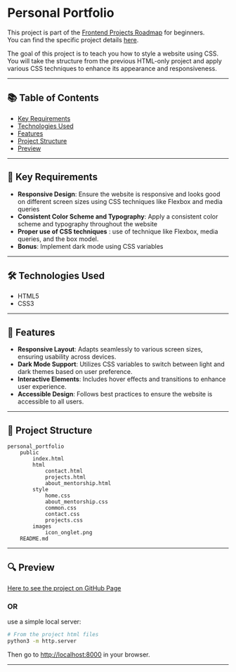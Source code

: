 # Personal Portfolio

This project is part of the [Frontend Projects Roadmap](https://roadmap.sh/frontend/projects) for beginners.  
You can find the specific project details [here](https://roadmap.sh/projects/portfolio-website).

The goal of this project is to teach you how to style a website using CSS.  
You will take the structure from the previous HTML-only project and apply various CSS techniques to enhance its appearance and responsiveness.

---

## 📚 Table of Contents

- [Key Requirements](#key-requirements)
- [Technologies Used](#technologies-used)
- [Features](#features)
- [Project Structure](#project-structure)
- [Preview](#preview)

---

## 🔑 Key Requirements

- **Responsive Design**: Ensure the website is responsive and looks good on different screen sizes using CSS techniques like Flexbox and media queries
- **Consistent Color Scheme and Typography**: Apply a consistent color scheme and typography throughout the website
- **Proper use of CSS techniques** : use of technique like Flexbox, media queries, and the box model.
- **Bonus**: Implement dark mode using CSS variables

---

## 🛠️ Technologies Used

- HTML5
- CSS3

---

## 🚀 Features

- **Responsive Layout**: Adapts seamlessly to various screen sizes, ensuring usability across devices.
- **Dark Mode Support**: Utilizes CSS variables to switch between light and dark themes based on user preference.
- **Interactive Elements**: Includes hover effects and transitions to enhance user experience.
- **Accessible Design**: Follows best practices to ensure the website is accessible to all users.

---

## 📁 Project Structure
<!-- START PROJECT STRUCTURE -->
```
personal_portfolio
	public
		index.html
		html
			contact.html
			projects.html
			about_mentorship.html
		style
			home.css
			about_mentorship.css
			common.css
			contact.css
			projects.css
		images
			icon_onglet.png
	README.md

```
<!-- END PROJECT STRUCTURE -->

---

## 🔍 Preview
<!-- START LINK TO PREVIEW -->
[Here to see the project on GitHub Page](https://kizz4.github.io/practice/frontend_practice/beginner_projects/personal_portfolio/public)
<!-- END LINK TO PREVIEW -->

### OR

use a simple local server:

```bash
# From the project html files
python3 -m http.server
```

Then go to [http://localhost:8000](http://localhost:8000) in your browser.

---